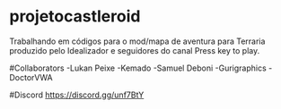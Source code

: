 # projetocastleroid
Trabalhando em códigos para o mod/mapa de aventura para Terraria produzido pelo Idealizador e seguidores do canal Press key to play.

#Collaborators
-Lukan Peixe
-Kemado
-Samuel Deboni
-Gurigraphics
-DoctorVWA

#Discord
https://discord.gg/unf7BtY
